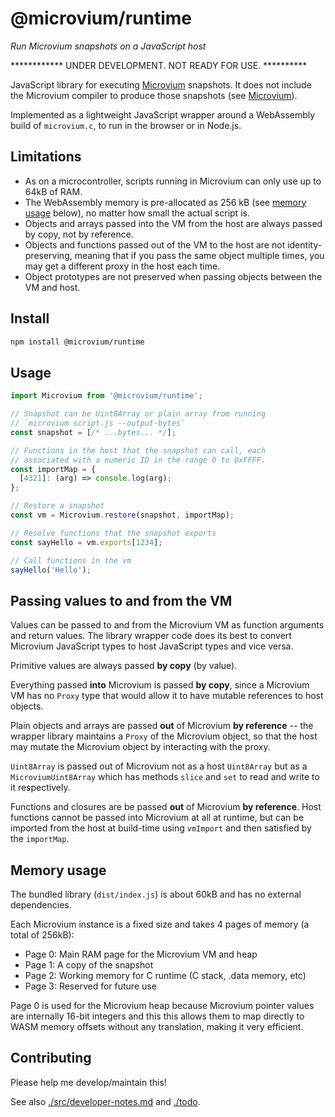 # @microvium/runtime

*Run Microvium snapshots on a JavaScript host*

************ UNDER DEVELOPMENT. NOT READY FOR USE. **********

JavaScript library for executing [Microvium](https://github.com/coder-mike/microvium) snapshots. It does not include the Microvium compiler to produce those snapshots (see [Microvium](https://github.com/coder-mike/microvium)).

Implemented as a lightweight JavaScript wrapper around a WebAssembly build of `microvium.c`, to run in the browser or in Node.js.


## Limitations

- As on a microcontroller, scripts running in Microvium can only use up to 64kB of RAM.
- The WebAssembly memory is pre-allocated as 256 kB (see [memory usage](#memory-usage) below), no matter how small the actual script is.
- Objects and arrays passed into the VM from the host are always passed by copy, not by reference.
- Objects and functions passed out of the VM to the host are not identity-preserving, meaning that if you pass the same object multiple times, you may get a different proxy in the host each time.
- Object prototypes are not preserved when passing objects between the VM and host.

## Install

```sh
npm install @microvium/runtime
```

## Usage

```js
import Microvium from '@microvium/runtime';

// Snapshot can be Uint8Array or plain array from running
// `microvium script.js --output-bytes`
const snapshot = [/* ...bytes... */];

// Functions in the host that the snapshot can call, each
// associated with a numeric ID in the range 0 to 0xFFFF.
const importMap = {
  [4321]: (arg) => console.log(arg);
};

// Restore a snapshot
const vm = Microvium.restore(snapshot, importMap);

// Resolve functions that the snapshot exports
const sayHello = vm.exports[1234];

// Call functions in the vm
sayHello('Hello');
```


## Passing values to and from the VM

Values can be passed to and from the Microvium VM as function arguments and return values. The library wrapper code does its best to convert Microvium JavaScript types to host JavaScript types and vice versa.

Primitive values are always passed **by copy** (by value).

Everything passed **into** Microvium is passed **by copy**, since a Microvium VM has no `Proxy` type that would allow it to have mutable references to host objects.

Plain objects and arrays are passed **out** of Microvium **by reference** -- the wrapper library maintains a `Proxy` of the Microvium object, so that the host may mutate the Microvium object by interacting with the proxy.

`Uint8Array` is passed out of Microvium not as a host `Uint8Array` but as a `MicroviumUint8Array` which has methods `slice` and `set` to read and write to it respectively.

Functions and closures are be passed **out** of Microvium **by reference**. Host functions cannot be passed into Microvium at all at runtime, but can be imported from the host at build-time using `vmImport` and then satisfied by the `importMap`.


## Memory usage

The bundled library (`dist/index.js`) is about 60kB and has no external dependencies.

Each Microvium instance is a fixed size and takes 4 pages of memory (a total of 256kB):

  - Page 0: Main RAM page for the Microvium VM and heap
  - Page 1: A copy of the snapshot
  - Page 2: Working memory for C runtime (C stack, .data memory, etc)
  - Page 3: Reserved for future use

Page 0 is used for the Microvium heap because Microvium pointer values are internally 16-bit integers and this this allows them to map directly to WASM memory offsets without any translation, making it very efficient.


## Contributing

Please help me develop/maintain this!

See also [./src/developer-notes.md](src/developer-notes.md) and [./todo](todo).